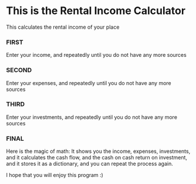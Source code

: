 # This is the Rental Income Calculator
This calculates the rental income of your place

### FIRST
Enter your income, and repeatedly until you do not have any more sources

### SECOND
Enter your expenses, and repeatedly until you do not have any more sources

### THIRD
Enter your investments, and repeatedly until you do not have any more sources

### FINAL
Here is the magic of math: It shows you the income, expenses, investments, and it calculates the cash flow, and the cash on cash return on investment,
and it stores it as a dictionary, and you can repeat the process again.

I hope that you will enjoy this program :)